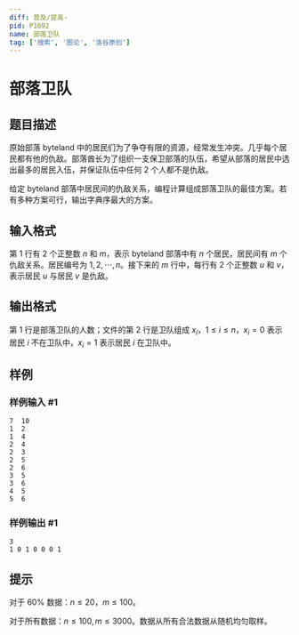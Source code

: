 ```yaml
---
diff: 普及/提高-
pid: P1692
name: 部落卫队
tag: ['搜索', '图论', '洛谷原创']
---
```

# 部落卫队
## 题目描述

原始部落 byteland 中的居民们为了争夺有限的资源，经常发生冲突。几乎每个居民都有他的仇敌。部落酋长为了组织一支保卫部落的队伍，希望从部落的居民中选出最多的居民入伍，并保证队伍中任何 $2$ 个人都不是仇敌。

给定 byteland 部落中居民间的仇敌关系，编程计算组成部落卫队的最佳方案。若有多种方案可行，输出字典序最大的方案。
## 输入格式

第 $1$ 行有 $2$ 个正整数 $n$ 和 $m$，表示 byteland 部落中有 $n$ 个居民，居民间有 $m$ 个仇敌关系。居民编号为 $1,2, \cdots ,n$。接下来的 $m$ 行中，每行有 $2$ 个正整数 $u$ 和 $v$，表示居民 $u$ 与居民 $v$ 是仇敌。
## 输出格式

第 $1$ 行是部落卫队的人数；文件的第 $2$ 行是卫队组成 $x_i$，$1 \le i \le n$，$x_i=0$ 表示居民 $i$ 不在卫队中，$x_i=1$ 表示居民 $i$ 在卫队中。
## 样例

### 样例输入 #1
```
7  10
1  2
1  4
2  4
2  3
2  5
2  6
3  5
3  6
4  5
5  6
```
### 样例输出 #1
```
3
1 0 1 0 0 0 1

```
## 提示

对于 $60\%$ 数据：$n \le 20$，$m \le 100$。

对于所有数据：$n \le 100,m \le 3000$。数据从所有合法数据从随机均匀取样。

